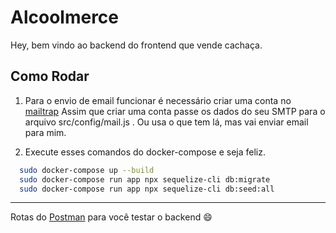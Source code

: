 # Alcoolmerce

Hey, bem vindo ao backend do frontend que vende cachaça.

## Como Rodar

1. Para o envio de email funcionar é necessário criar uma conta no [mailtrap](https://mailtrap.io/)
   Assim que criar uma conta passe os dados do seu SMTP para o arquivo src/config/mail.js .
   Ou usa o que tem lá, mas vai enviar email para mim.

2. Execute esses comandos do docker-compose e seja feliz.

```bash
  sudo docker-compose up --build
  sudo docker-compose run app npx sequelize-cli db:migrate
  sudo docker-compose run app npx sequelize-cli db:seed:all
```

<hr>

Rotas do [Postman](https://www.getpostman.com/collections/cefc62e8e6d4d7ae40a1) para você testar o backend 😄
